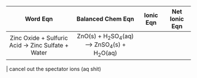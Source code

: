 |                      Word Eqn                      |                                   Balanced Chem Eqn                                   | Ionic Eqn | Net Ionic Eqn |
|:--------------------------------------------------:|:-------------------------------------------------------------------------------------:|:---------:|:-------------:|
| Zinc Oxide + Sulfuric Acid -> Zinc Sulfate + Water | ZnO(s) + H<sub>2</sub>SO<sub>4</sub>(aq) --> ZnSO<sub>4</sub>(s) + H<sub>2</sub>O(aq) |           |               |
| 
cancel out the spectator ions (aq shit)